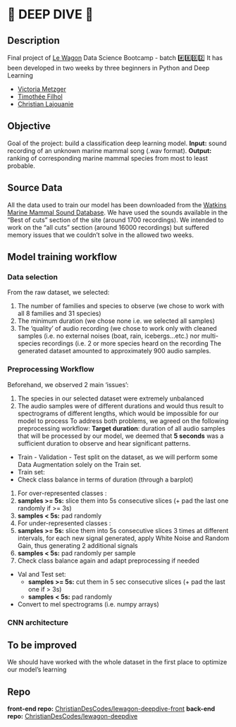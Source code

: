 # :whale: DEEP DIVE :dolphin:

## Description
Final project of [Le Wagon](https://www.lewagon.com/) Data Science Bootcamp - batch :hash::eight::zero::two:
It has been developed in two weeks by three beginners in Python and Deep Learning
- [Victoria Metzger](https://github.com/VictoriaMetzger)
- [Timothée Filhol](https://github.com/timfilhol96)
- [Christian Lajouanie](https://github.com/ChristianDesCodes)

## Objective
Goal of the project: build a classification deep learning model.
**Input:** sound recording of an unknown marine mammal song (.wav format).
**Output:** ranking of corresponding marine mammal species from most to least probable.

## Source Data
All the data used to train our model has been downloaded from the [Watkins Marine Mammal Sound Database](https://cis.whoi.edu/science/B/whalesounds).
We have used the sounds available in the “Best of cuts” section of the site (around 1700 recordings).
We intended to work on the “all cuts” section (around 16000 recordings) but suffered memory issues that we couldn’t solve in the allowed two weeks.

## Model training workflow

### Data selection
From the raw dataset, we selected:
1. The number of families and species to observe (we chose to work with all 8 families and 31 species)
2. The minimum duration (we chose none i.e. we selected all samples)
3. The ‘quality’ of audio recording (we chose to work only with cleaned samples (i.e. no external noises (boat, rain, icebergs…etc.) nor multi-species recordings (i.e. 2 or more species heard on the recording
The generated dataset amounted to approximately 900 audio samples.

### Preprocessing Workflow
Beforehand, we observed 2 main ‘issues’:
1. The species in our selected dataset were extremely unbalanced
2. The audio samples were of different durations and would thus result to spectrograms of different lengths, which would be impossible for our model to process
To address both problems, we agreed on the following preprocessing workflow:
**Target duration**: duration of all audio samples that will be processed by our model, we deemed that **5 seconds** was a sufficient duration to observe and hear significant patterns.
- Train - Validation - Test split on the dataset, as we will perform some Data Augmentation solely on the Train set.
- Train set:
- Check class balance in terms of duration (through a barplot)

1. For over-represented classes :
  1. **samples >= 5s:** slice them into 5s consecutive slices (+ pad the last one randomly if >= 3s)
  2. **samples < 5s:** pad randomly
2. For under-represented classes :
  3. **samples >= 5s:** slice them into 5s consecutive slices 3 times at different intervals, for each new signal generated, apply White Noise and Random Gain, thus generating 2 additional signals
  4. **samples < 5s:** pad randomly per sample
3. Check class balance again and adapt preprocessing if needed
  - Val and Test set:
    - **samples >= 5s:** cut them in 5 sec consecutive slices (+ pad the last one if > 3s)
    - **samples < 5s:** pad randomly
- Convert to mel spectrograms (i.e. numpy arrays)


### CNN architecture

## To be improved
We should have worked with the whole dataset in the first place to optimize our model’s learning


## Repo
**front-end repo:** [ChristianDesCodes/lewagon-deepdive-front](https://github.com/ChristianDesCodes/lewagon-deepdive-front)
**back-end repo:** [ChristianDesCodes/lewagon-deepdive](https://github.com/ChristianDesCodes/lewagon-deepdive)
